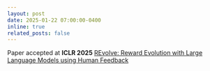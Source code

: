 ```yaml
---
layout: post
date: 2025-01-22 07:00:00-0400
inline: true
related_posts: false
---
```


Paper accepted at **ICLR 2025** [REvolve: Reward Evolution with Large Language Models using Human Feedback](https://rishihazra.github.io/REvolve/)
